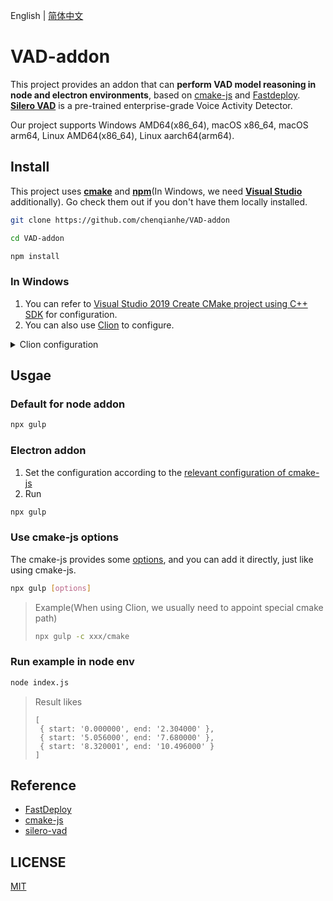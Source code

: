 English | [简体中文](README_CN.md)

# VAD-addon

This project provides an addon that can **perform VAD model reasoning in node and electron environments**, based on [cmake-js](https://github.com/cmake-js/cmake-js) and [Fastdeploy](https://github.com/PaddlePaddle/FastDeploy).
[**Silero VAD**](https://github.com/snakers4/silero-vad) is a pre-trained enterprise-grade Voice Activity Detector. 

Our project supports Windows AMD64(x86_64), macOS x86_64, macOS arm64, Linux AMD64(x86_64), Linux aarch64(arm64).

## Install

This project uses [**cmake**](https://cmake.org/) and [**npm**](https://www.npmjs.com/)(In Windows, we need [**Visual Studio**](https://visualstudio.microsoft.com) additionally). Go check them out if you don't have them locally installed.

```bash
git clone https://github.com/chenqianhe/VAD-addon

cd VAD-addon

npm install
```

### In Windows

1. You can refer to [Visual Studio 2019 Create CMake project using C++ SDK](https://github.com/PaddlePaddle/FastDeploy/blob/develop/docs/en/faq/use_sdk_on_windows.md#33-visual-studio-2019-create-cmake-project-using-c-sdk) for configuration.
2. You can also use [Clion](https://www.jetbrains.com/clion/) to configure.
<details>
<summary>Clion configuration</summary>
<img width="1425" alt="image" src="https://user-images.githubusercontent.com/54462604/213860521-5cf830ef-fa95-460f-8b0a-e44f95a56070.png">
<img alt="image" src="https://user-images.githubusercontent.com/54462604/213860779-46da3900-88f2-408b-950b-5e920c4b744b.png">

</details>

## Usgae

### Default for node addon

```bash
npx gulp
```

### Electron addon

1. Set the configuration according to the [relevant configuration of cmake-js](https://github.com/cmake-js/cmake-js#configuration)
2. Run
```bash
npx gulp
```

### Use cmake-js options

The cmake-js provides some [options](https://github.com/cmake-js/cmake-js#installation), and you can add it directly, just like using cmake-js.

```bash
npx gulp [options]
```
> Example(When using Clion, we usually need to appoint special cmake path)
> ```bash
> npx gulp -c xxx/cmake
> ```

### Run example in node env
```bash
node index.js
```
> Result likes
> ```
>[
>  { start: '0.000000', end: '2.304000' },
>  { start: '5.056000', end: '7.680000' },
>  { start: '8.320001', end: '10.496000' }
>]
>```


## Reference

- [FastDeploy](https://github.com/PaddlePaddle/FastDeploy/)
- [cmake-js](https://github.com/cmake-js/cmake-js/)
- [silero-vad](https://github.com/snakers4/silero-vad)

## LICENSE

[MIT](LICENSE)

